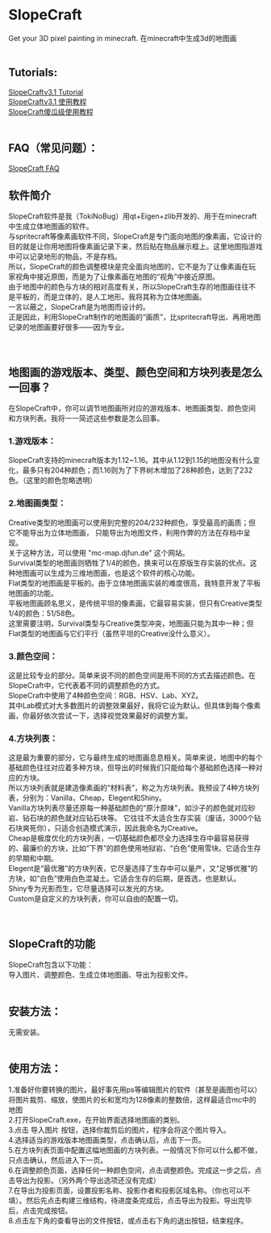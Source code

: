 # SlopeCraft
Get your 3D pixel painting in minecraft.
在minecraft中生成3d的地图画<br>
<br>

## Tutorials:
[SlopeCraftv3.1 Tutorial](./v3.1Tutorial/v3.1Tutorial.md)<br>[SlopeCraftv3.1 使用教程](./v3.1Tutorial/v3.1教程中文版.md)<br>
[SlopeCraft傻瓜级使用教程](./v3.0Tutorial/傻瓜级使用教程.md)<br>
<br>

## FAQ（常见问题）：
[SlopeCraft FAQ](./FAQ.md)<br>

## 软件简介<br>
SlopeCraft软件是我（TokiNoBug）用qt+Eigen+zlib开发的、用于在minecraft中生成立体地图画的软件。<br>
与spritecraft等像素画软件不同，SlopeCraft是专门面向地图的像素画，它设计的目的就是让你用地图将像素画记录下来，然后贴在物品展示框上。这里地图指游戏中可以记录地形的物品，不是存档。<br>
所以，SlopeCraft的颜色调整模块是完全面向地图的，它不是为了让像素画在玩家视角中接近原图，而是为了让像素画在地图的“视角”中接近原图。<br>
由于地图中的颜色与方块的相对高度有关，所以SlopeCraft生存的地图画往往不是平板的，而是立体的，是人工地形。我将其称为立体地图画。<br>
一言以蔽之，SlopeCraft是为地图而设计的。<br>
正是因此，利用SlopeCraft制作的地图画的“画质”，比spritecraft导出、再用地图记录的地图画要好很多——因为专业。<br>
<br>
<br>
## 地图画的游戏版本、类型、颜色空间和方块列表是怎么一回事？<br>
在SlopeCraft中，你可以调节地图画所对应的游戏版本、地图画类型、颜色空间和方块列表。我将一一简述这些参数是怎么回事。<br>
### 1.游戏版本：<br>
SlopeCraft支持的minecraft版本为1.12\~1.16。其中从1.12到1.15的地图没有什么变化，最多只有204种颜色；而1.16则为了下界树木增加了28种颜色，达到了232色。（这里的颜色忽略透明）<br>
### 2.地图画类型：<br>
Creative类型的地图画可以使用到完整的204/232种颜色，享受最高的画质；但它不能导出为立体地图画，
只能导出为地图文件，利用作弊的方法在存档中呈现。<br>关于这种方法，可以使用 "mc-map.djfun.de" 这个网站。<br>
Survival类型的地图画则牺牲了1/4的颜色，换来可以在原版生存实装的优点。这种地图画可以生成为三维地图画，也是这个软件的核心功能。<br>
Flat类型的地图画是平板的。由于立体地图画实装的难度很高，我特意开发了平板地图画的功能。<br>平板地图画顾名思义，是传统平坦的像素画，它最容易实装，但只有Creative类型1/4的颜色：51/58色。<br>
这里需要注明，Survival类型与Creative类型冲突，地图画只能为其中一种；但Flat类型的地图画与它们平行（虽然平坦的Creative没什么意义）。<br>
### 3.颜色空间：<br>
这是比较专业的部分。简单来说不同的颜色空间是用不同的方式去描述颜色。在SlopeCraft中，它代表着不同的调整颜色的方式。<br>
SlopeCraft中使用了4种颜色空间：RGB、HSV、Lab、XYZ。<br>
其中Lab模式对大多数图片的调整效果最好，我将它设为默认。但具体到每个像素画，你最好依次尝试一下，选择视觉效果最好的调整方案。<br>
### 4.方块列表：<br>
这是最为重要的部分，它与最终生成的地图画息息相关。简单来说，地图中的每个基础颜色往往对应着多种方块，但导出的时候我们只能给每个基础颜色选择一种对应的方块。<br>
所以方块列表就是建造像素画的“材料表”，称之为方块列表。我预设了4种方块列表，分别为：Vanilla，Cheap，Elegent和Shiny。<br>
Vanilla方块列表尽量还原每一种基础颜色的“原汁原味”，如沙子的颜色就对应砂岩、钻石块的颜色就对应钻石块等。
它往往不太适合生存实装（废话，3000个钻石块爽死你），只适合创造模式演示，因此我命名为Creative。<br>
Cheap是极度优化的方块列表，一切基础颜色都尽全力选择生存中最容易获得的、最廉价的方块，比如“下界”的颜色使用地狱岩、“白色”使用雪块。它适合生存的早期和中期。<br>
Elegent是“最优雅”的方块列表，它尽量选择了生存中可以量产，又“足够优雅”的方块，如“白色”使用白色混凝土。它适合生存的后期，是首选，也是默认。<br>
Shiny专为光影而生，它尽量选择可以发光的方块。<br>
Custom是自定义的方块列表，你可以自由的配置一切。<br>
<br>
<br>
## SlopeCraft的功能<br>
SlopeCraft包含以下功能：<br>
导入图片、调整颜色、生成立体地图画、导出为投影文件。<br>
<br>
## 安装方法：<br>
无需安装。<br>
<br>
## 使用方法：<br>
1.准备好你要转换的图片。最好事先用ps等编辑图片的软件（甚至是画图也可以）将图片裁剪、缩放，使图片的长和宽均为128像素的整数倍，这样最适合mc中的地图<br>
2.打开SlopeCraft.exe，在开始界面选择地图画的类别。<br>
3.点击 导入图片 按钮，选择你裁剪后的图片，程序会将这个图片导入。<br>
4.选择适当的游戏版本地图画类型，点击确认后，点击下一页。<br>
5.在方块列表页面中配置这幅地图画的方块列表。一般情况下你可以什么都不做，只点击确认，然后进入下一页。<br>
6.在调整颜色页面，选择任何一种颜色空间，点击调整颜色。完成这一步之后，点击导出为投影。（另外两个导出选项还没有完成）<br>
7.在导出为投影页面，设置投影名称、投影作者和投影区域名称。（你也可以不填）。然后先点击构建三维结构，待进度条完成后，点击导出为投影。导出完毕后，点击完成按钮。<br>
8.点击左下角的查看导出的文件按钮，或点击右下角的退出按钮，结束程序。<br>
